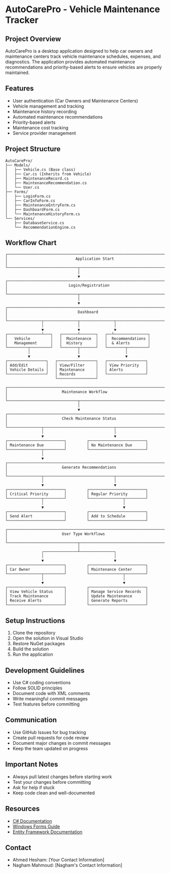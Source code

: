 # AutoCarePro - Vehicle Maintenance Tracker

## Project Overview
AutoCarePro is a desktop application designed to help car owners and maintenance centers track vehicle maintenance schedules, expenses, and diagnostics. The application provides automated maintenance recommendations and priority-based alerts to ensure vehicles are properly maintained.

## Features
- User authentication (Car Owners and Maintenance Centers)
- Vehicle management and tracking
- Maintenance history recording
- Automated maintenance recommendations
- Priority-based alerts
- Maintenance cost tracking
- Service provider management

## Project Structure
```
AutoCarePro/
├── Models/
│   ├── Vehicle.cs (Base class)
│   ├── Car.cs (Inherits from Vehicle)
│   ├── MaintenanceRecord.cs
│   ├── MaintenanceRecommendation.cs
│   └── User.cs
├── Forms/
│   ├── LoginForm.cs
│   ├── CarInfoForm.cs
│   ├── MaintenanceEntryForm.cs
│   ├── DashboardForm.cs
│   └── MaintenanceHistoryForm.cs
└── Services/
    ├── DatabaseService.cs
    └── RecommendationEngine.cs
```

## Workflow Chart
```
┌─────────────────────────────────────────────────────────────────────────┐
│                              Application Start                           │
└───────────────────────────────┬─────────────────────────────────────────┘
                                │
                                ▼
┌─────────────────────────────────────────────────────────────────────────┐
│                           Login/Registration                             │
└───────────────────────────────┬─────────────────────────────────────────┘
                                │
                                ▼
┌─────────────────────────────────────────────────────────────────────────┐
│                               Dashboard                                  │
└───────────────┬───────────────┬───────────────┬─────────────────────────┘
                │               │               │
                ▼               ▼               ▼
┌───────────────┴───┐   ┌───────┴───────┐   ┌──┴───────────────┐
│   Vehicle         │   │  Maintenance  │   │  Recommendations │
│   Management      │   │  History      │   │  & Alerts        │
└─────────┬─────────┘   └───────┬───────┘   └────────┬─────────┘
          │                     │                    │
          ▼                     ▼                    ▼
┌─────────────────┐   ┌─────────────────┐   ┌─────────────────┐
│ Add/Edit        │   │ View/Filter     │   │ View Priority   │
│ Vehicle Details │   │ Maintenance     │   │ Alerts          │
└─────────────────┘   │ Records         │   └─────────────────┘
                      └─────────────────┘

┌─────────────────────────────────────────────────────────────────────────┐
│                        Maintenance Workflow                              │
└───────────────────────────────┬─────────────────────────────────────────┘
                                │
                                ▼
┌─────────────────────────────────────────────────────────────────────────┐
│                        Check Maintenance Status                          │
└───────────────┬───────────────────────────────┬─────────────────────────┘
                │                               │
                ▼                               ▼
┌─────────────────────────┐         ┌─────────────────────────┐
│ Maintenance Due         │         │ No Maintenance Due      │
└───────────────┬─────────┘         └─────────────────────────┘
                │
                ▼
┌─────────────────────────────────────────────────────────────────────────┐
│                        Generate Recommendations                          │
└───────────────┬───────────────────────────────┬─────────────────────────┘
                │                               │
                ▼                               ▼
┌─────────────────────────┐         ┌─────────────────────────┐
│ Critical Priority       │         │ Regular Priority        │
└───────────────┬─────────┘         └───────────────┬─────────┘
                │                                   │
                ▼                                   ▼
┌─────────────────────────┐         ┌─────────────────────────┐
│ Send Alert              │         │ Add to Schedule         │
└─────────────────────────┘         └─────────────────────────┘

┌─────────────────────────────────────────────────────────────────────────┐
│                        User Type Workflows                               │
└───────────────────────────────┬─────────────────────────────────────────┘
                                │
                ┌───────────────┴───────────────┐
                │                               │
                ▼                               ▼
┌─────────────────────────┐         ┌─────────────────────────┐
│ Car Owner               │         │ Maintenance Center      │
└───────────────┬─────────┘         └───────────────┬─────────┘
                │                                   │
                ▼                                   ▼
┌─────────────────────────┐         ┌─────────────────────────┐
│ View Vehicle Status     │         │ Manage Service Records  │
│ Track Maintenance       │         │ Update Maintenance      │
│ Receive Alerts          │         │ Generate Reports        │
└─────────────────────────┘         └─────────────────────────┘
```

## Setup Instructions
1. Clone the repository
2. Open the solution in Visual Studio
3. Restore NuGet packages
4. Build the solution
5. Run the application

## Development Guidelines
- Use C# coding conventions
- Follow SOLID principles
- Document code with XML comments
- Write meaningful commit messages
- Test features before committing

## Communication
- Use GitHub Issues for bug tracking
- Create pull requests for code review
- Document major changes in commit messages
- Keep the team updated on progress

## Important Notes
- Always pull latest changes before starting work
- Test your changes before committing
- Ask for help if stuck
- Keep code clean and well-documented

## Resources
- [C# Documentation](https://docs.microsoft.com/en-us/dotnet/csharp/)
- [Windows Forms Guide](https://docs.microsoft.com/en-us/dotnet/desktop/winforms/?view=netdesktop-6.0)
- [Entity Framework Documentation](https://docs.microsoft.com/en-us/ef/)

## Contact
- Ahmed Hesham: [Your Contact Information]
- Nagham Mahmoud: [Nagham's Contact Information]


